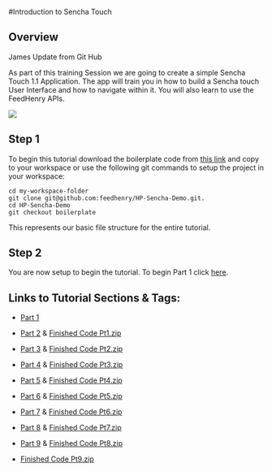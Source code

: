#Introduction to Sencha Touch

## Overview

James Update from Git Hub

As part of this training Session we are going to create a simple Sencha Touch 1.1 Application. The app will train you in how to build a Sencha touch User Interface and how to navigate within it. You will also learn to use the FeedHenry APIs.

![](https://github.com/feedhenry/HP-Sencha-Demo/raw/v1/docs/HomeView.png)

## Step 1 

To begin this tutorial download the boilerplate code from <a href="https://github.com/feedhenry/HP-Sencha-Demo/zipball/boilerplate">this link</a> and copy to your workspace or use the following git commands to setup the project in your workspace:

    cd my-workspace-folder
    git clone git@github.com:feedhenry/HP-Sencha-Demo.git.
    cd HP-Sencha-Demo
    git checkout boilerplate

This represents our basic file structure for the entire tutorial.

## Step 2

You are now setup to begin the tutorial. To begin Part 1 click <a href="https://github.com/feedhenry/HP-Sencha-Demo/tree/boilerplate">here</a>. 

## Links to Tutorial Sections & Tags:


* <a href="https://github.com/feedhenry/HP-Sencha-Demo/tree/boilerplate">Part 1</a>
* <a href="https://github.com/feedhenry/HP-Sencha-Demo/tree/v1">Part 2</a> & <a href="https://github.com/feedhenry/HP-Sencha-Demo/zipball/v1">Finished Code Pt1.zip</a>
* <a href="https://github.com/feedhenry/HP-Sencha-Demo/tree/v2">Part 3</a> & <a href="https://github.com/feedhenry/HP-Sencha-Demo/zipball/v2">Finished Code Pt2.zip</a>
* <a href="https://github.com/feedhenry/HP-Sencha-Demo/tree/v3">Part 4</a> & <a href="https://github.com/feedhenry/HP-Sencha-Demo/zipball/v3">Finished Code Pt3.zip</a>
* <a href="https://github.com/feedhenry/HP-Sencha-Demo/tree/v4">Part 5</a> & <a href="https://github.com/feedhenry/HP-Sencha-Demo/zipball/v4">Finished Code Pt4.zip</a>
* <a href="https://github.com/feedhenry/HP-Sencha-Demo/tree/v5">Part 6</a> & <a href="https://github.com/feedhenry/HP-Sencha-Demo/zipball/v5">Finished Code Pt5.zip</a>
* <a href="https://github.com/feedhenry/HP-Sencha-Demo/tree/v6">Part 7</a> & <a href="https://github.com/feedhenry/HP-Sencha-Demo/zipball/v6">Finished Code Pt6.zip</a>
* <a href="https://github.com/feedhenry/HP-Sencha-Demo/tree/v7">Part 8</a> & <a href="https://github.com/feedhenry/HP-Sencha-Demo/zipball/v7">Finished Code Pt7.zip</a>
* <a href="https://github.com/feedhenry/HP-Sencha-Demo/tree/v8">Part 9</a> & <a href="https://github.com/feedhenry/HP-Sencha-Demo/zipball/v8">Finished Code Pt8.zip</a>

* <a href="https://github.com/feedhenry/HP-Sencha-Demo/zipball/v9">Finished Code Pt9.zip</a> 


